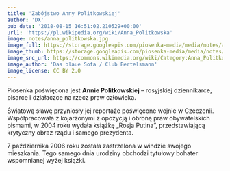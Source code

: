 ```yaml
---
title: 'Zabójstwo Anny Politkowskiej'
author: 'DX'
pub_date: '2018-08-15 16:51:02.210529+00:00'
url1: 'https://pl.wikipedia.org/wiki/Anna_Politkowska'
image: notes/anna_politkowska.jpg
image_full: https://storage.googleapis.com/piosenka-media/media/notes/anna_politkowska.jpg
image_thumb: https://storage.googleapis.com/piosenka-media/media/notes/anna_politkowska.jpg.0x300_q85_upscale.jpg
image_src_url: https://commons.wikimedia.org/wiki/Category:Anna_Politkovskaya#/media/File:Anna_Politkovskaja_auf_dem_Blaue_Sofa_(6343055435).jpg
image_author: 'Das blaue Sofa / Club Bertelsmann'
image_license: CC BY 2.0
---
```


Piosenka poświęcona jest **Annie Politkowskiej** – rosyjskiej dziennikarce, pisarce i działaczce na rzecz praw człowieka.

Światową sławę przyniosły jej reportaże poświęcone wojnie w Czeczenii. Współpracowała z kojarzonymi z opozycją i obroną praw obywatelskich pismami, w 2004 roku wydała książkę „Rosja Putina”, przedstawiającą krytyczny obraz rządu i samego prezydenta.

7 października 2006 roku została zastrzelona w windzie swojego mieszkania. Tego samego dnia urodziny obchodzi tytułowy bohater wspomnianej wyżej książki.